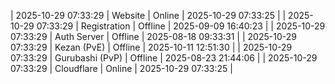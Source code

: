 | 2025-10-29 07:33:29 | Website | Online | 2025-10-29 07:33:25 |
| 2025-10-29 07:33:29 | Registration | Offline | 2025-09-09 16:40:23 |
| 2025-10-29 07:33:29 | Auth Server | Offline | 2025-08-18 09:33:31 |
| 2025-10-29 07:33:29 | Kezan (PvE) | Offline | 2025-10-11 12:51:30 |
| 2025-10-29 07:33:29 | Gurubashi (PvP) | Offline | 2025-08-23 21:44:06 |
| 2025-10-29 07:33:29 | Cloudflare | Online | 2025-10-29 07:33:25 |
